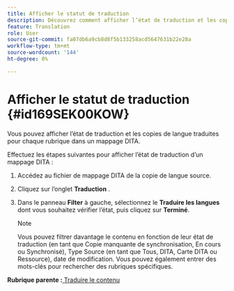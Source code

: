 ```yaml
---
title: Afficher le statut de traduction
description: Découvrez comment afficher l’état de traduction et les copies de langue traduites pour chaque rubrique dans un mappage DITA dans AEM Guides.
feature: Translation
role: User
source-git-commit: fa07db6a9cb8d8f5b133258acd5647631b22e28a
workflow-type: tm+mt
source-wordcount: '144'
ht-degree: 0%

---
```


# Afficher le statut de traduction {#id169SEK00KOW}

Vous pouvez afficher l’état de traduction et les copies de langue traduites pour chaque rubrique dans un mappage DITA.

Effectuez les étapes suivantes pour afficher l’état de traduction d’un mappage DITA :

1. Accédez au fichier de mappage DITA de la copie de langue source.
1. Cliquez sur l’onglet **Traduction** .
1. Dans le panneau **Filter** à gauche, sélectionnez le **Traduire les langues** dont vous souhaitez vérifier l’état, puis cliquez sur **Terminé**.

   >[!NOTE]
   >
   > Vous pouvez filtrer davantage le contenu en fonction de leur état de traduction \(en tant que Copie manquante de synchronisation, En cours ou Synchronisé\), Type Source \(en tant que Tous, DITA, Carte DITA ou Ressource\), date de modification. Vous pouvez également entrer des mots-clés pour rechercher des rubriques spécifiques.

**Rubrique parente :**[ Traduire le contenu](translation.md)
